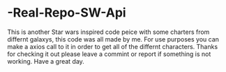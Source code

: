 # -Real-Repo-SW-Api
This is another Star wars inspired code peice with some charters from differnt galaxys, this code was all made by me. For use purposes you can make
a axios call to it in order to get all of the differnt characters. 
Thanks for checking it out please leave a commint or report if something is not working. Have a great day.
